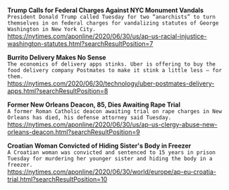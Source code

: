 **Trump Calls for Federal Charges Against NYC Monument Vandals**\
`President Donald Trump called Tuesday for two “anarchists” to turn themselves in on federal charges for vandalizing statutes of George Washington in New York City.`\
https://nytimes.com/aponline/2020/06/30/us/ap-us-racial-injustice-washington-statutes.html?searchResultPosition=7

**Burrito Delivery Makes No Sense**\
`The economics of delivery apps stinks. Uber is offering to buy the food delivery company Postmates to make it stink a little less — for them.`\
https://nytimes.com/2020/06/30/technology/uber-postmates-delivery-apps.html?searchResultPosition=8

**Former New Orleans Deacon, 85, Dies Awaiting Rape Trial**\
`A former Roman Catholic deacon awaiting trial on rape charges in New Orleans has died, his defense attorney said Tuesday. `\
https://nytimes.com/aponline/2020/06/30/us/ap-us-clergy-abuse-new-orleans-deacon.html?searchResultPosition=9

**Croatian Woman Convicted of Hiding Sister's Body in Freezer**\
`A Croatian woman was convicted and sentenced to 15 years in prison Tuesday for murdering her younger sister and hiding the body in a freezer. `\
https://nytimes.com/aponline/2020/06/30/world/europe/ap-eu-croatia-trial.html?searchResultPosition=10

